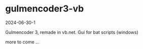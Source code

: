 # gulmencoder3-vb
2024-06-30-1

Gulmencoder 3, remade in vb.net. Gui for bat scripts (windows)



more to come ...
